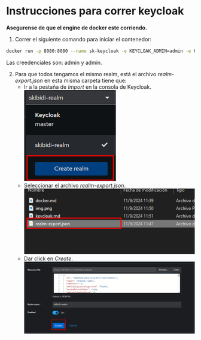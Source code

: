 # Instrucciones para correr keycloak
**Asegurense de que el engine de docker este corriendo.**

1. Correr el siguiente comando para iniciar el contenedor:
```bash
docker run -p 8080:8080 --name sk-keycloak -e KEYCLOAK_ADMIN=admin -e KEYCLOAK_ADMIN_PASSWORD=admin quay.io/keycloak/keycloak:21.0.1 start-dev
```
Las creedenciales son: admin y admin.

2. Para que todos tengamos el mismo realm, está el archivo *realm-export.json* en esta misma carpeta tiene que:
    - Ir a la pestaña de *Import* en la consola de Keycloak.
   ![img.png](img.png)
    - Seleccionar el archivo *realm-export.json*.
   ![img_1.png](img_1.png)
    - Dar click en *Create*.
   ![img_2.png](img_2.png)
